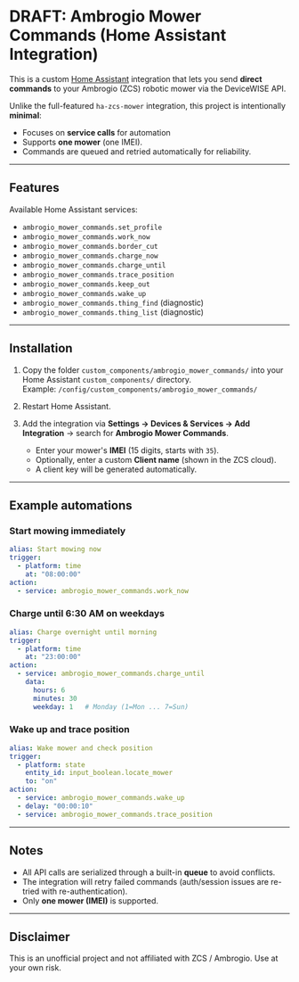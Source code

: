 # DRAFT: Ambrogio Mower Commands (Home Assistant Integration)

This is a custom [Home Assistant](https://www.home-assistant.io/) integration that lets you send **direct commands** to your Ambrogio (ZCS) robotic mower via the DeviceWISE API.

Unlike the full-featured `ha-zcs-mower` integration, this project is intentionally **minimal**:
- Focuses on **service calls** for automation
- Supports **one mower** (one IMEI).
- Commands are queued and retried automatically for reliability.

---

## Features

Available Home Assistant services:

- `ambrogio_mower_commands.set_profile`
- `ambrogio_mower_commands.work_now`
- `ambrogio_mower_commands.border_cut`
- `ambrogio_mower_commands.charge_now`
- `ambrogio_mower_commands.charge_until`
- `ambrogio_mower_commands.trace_position`
- `ambrogio_mower_commands.keep_out`
- `ambrogio_mower_commands.wake_up`
- `ambrogio_mower_commands.thing_find` (diagnostic)
- `ambrogio_mower_commands.thing_list` (diagnostic)

---

## Installation

1. Copy the folder `custom_components/ambrogio_mower_commands/` into your Home Assistant `custom_components/` directory.  
   Example: `/config/custom_components/ambrogio_mower_commands/`

2. Restart Home Assistant.

3. Add the integration via **Settings → Devices & Services → Add Integration** → search for **Ambrogio Mower Commands**.
   - Enter your mower's **IMEI** (15 digits, starts with `35`).
   - Optionally, enter a custom **Client name** (shown in the ZCS cloud).
   - A client key will be generated automatically.

---

## Example automations

### Start mowing immediately
```yaml
alias: Start mowing now
trigger:
  - platform: time
    at: "08:00:00"
action:
  - service: ambrogio_mower_commands.work_now
```

### Charge until 6:30 AM on weekdays
```yaml
alias: Charge overnight until morning
trigger:
  - platform: time
    at: "23:00:00"
action:
  - service: ambrogio_mower_commands.charge_until
    data:
      hours: 6
      minutes: 30
      weekday: 1   # Monday (1=Mon ... 7=Sun)
```

### Wake up and trace position
```yaml
alias: Wake mower and check position
trigger:
  - platform: state
    entity_id: input_boolean.locate_mower
    to: "on"
action:
  - service: ambrogio_mower_commands.wake_up
  - delay: "00:00:10"
  - service: ambrogio_mower_commands.trace_position
```

---

## Notes

- All API calls are serialized through a built-in **queue** to avoid conflicts.
- The integration will retry failed commands (auth/session issues are re-tried with re-authentication).
- Only **one mower (IMEI)** is supported.

---

## Disclaimer

This is an unofficial project and not affiliated with ZCS / Ambrogio. Use at your own risk.

